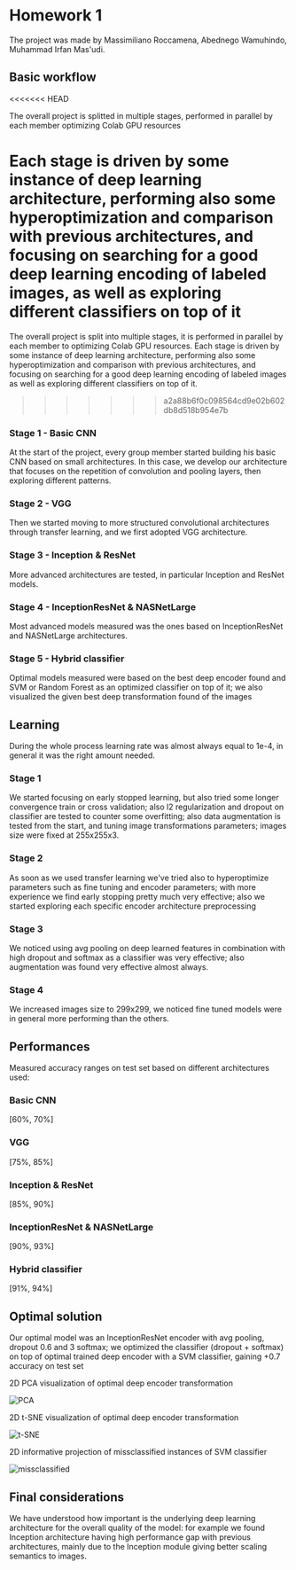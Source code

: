 # Homework 1
The project was made by Massimiliano Roccamena, Abednego Wamuhindo, Muhammad Irfan Mas'udi.

## Basic workflow
<<<<<<< HEAD

The overall project is splitted in multiple stages, performed in parallel by each member optimizing Colab GPU resources

Each stage is driven by some instance of deep learning architecture, performing also some hyperoptimization and comparison with previous architectures, and focusing on searching for a good deep learning encoding of labeled images, as well as exploring different classifiers on top of it
=======
The overall project is split into multiple stages, it is performed in parallel by each member to optimizing Colab GPU resources.
Each stage is driven by some instance of deep learning architecture, performing also some hyperoptimization and comparison with previous architectures, and focusing on searching for a good deep learning encoding of labeled images as well as exploring different classifiers on top of it.
>>>>>>> a2a88b6f0c098564cd9e02b602db8d518b954e7b

### Stage 1 - Basic CNN
At the start of the project, every group member started building his basic CNN based on small architectures. In this case, we develop our architecture that focuses on the repetition of convolution and pooling layers, then exploring different patterns.

### Stage 2 - VGG
Then we started moving to more structured convolutional architectures through transfer learning, and we first adopted VGG architecture.

### Stage 3 - Inception & ResNet
More advanced architectures are tested, in particular Inception and ResNet models.

### Stage 4 - InceptionResNet & NASNetLarge
Most advanced models measured was the ones based on InceptionResNet and NASNetLarge architectures.

### Stage 5 - Hybrid classifier
Optimal models measured were based on the best deep encoder found and SVM or Random Forest as an optimized classifier on top of it; we also visualized the given best deep transformation found of the images

## Learning
During the whole process learning rate was almost always equal to 1e-4, in general it was the right amount needed.

### Stage 1
We started focusing on early stopped learning, but also tried some longer convergence train or cross validation; also l2 regularization and dropout on classifier are tested to counter some overfitting; also data augmentation is tested from the start, and tuning image transformations parameters; images size were fixed at 255x255x3.

### Stage 2
As soon as we used transfer learning we've tried also to hyperoptimize parameters such as fine tuning and encoder parameters; with more experience we find early stopping pretty much very effective; also we started exploring each specific encoder architecture preprocessing

### Stage 3
We noticed using avg pooling on deep learned features in combination with high dropout and softmax as a classifier was very effective; also augmentation was found very effective almost always.

### Stage 4
We increased images size to 299x299, we noticed fine tuned models were in general more performing than the others.

## Performances
Measured accuracy ranges on test set based on different architectures used:

### Basic CNN
[60%, 70%]

### VGG
[75%, 85%]

### Inception & ResNet
[85%, 90%]

### InceptionResNet & NASNetLarge
[90%, 93%]

### Hybrid classifier
[91%, 94%]

## Optimal solution

Our optimal model was an InceptionResNet encoder with avg pooling, dropout 0.6 and 3 softmax; we optimized the classifier (dropout + softmax) on top of optimal trained deep encoder with a SVM classifier, gaining +0.7 accuracy on test set

2D PCA visualization of optimal deep encoder transformation

![PCA](PCA.PNG)

2D t-SNE visualization of optimal deep encoder transformation

![t-SNE](t-SNE.PNG)

2D informative projection of missclassified instances of SVM classifier

![missclassified](missclassified.PNG)

## Final considerations
We have understood how important is the underlying deep learning architecture for the overall quality of the model: for example we found Inception architecture having high performance gap with previous architectures, mainly due to the Inception module giving better scaling semantics to images.
